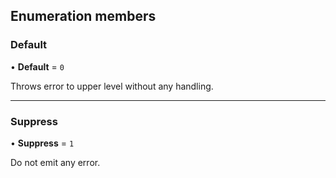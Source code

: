  ## Enumeration members

### Default

• **Default** = `0`

Throws error to upper level without any handling.

___

### Suppress

• **Suppress** = `1`

Do not emit any error.
